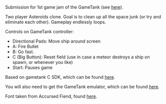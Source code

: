 Submission for 1st game jam of the GameTank (see [here](https://itch.io/jam/gametank-game-jam)).

 Two player Asteroids clone. Goal is to clean up all the space junk (or try and eliminate each other). Gameplay endlessly loops.

Controls on GameTank controller:
* Directional Pads: Move ship around screen
* A: Fire Bullet
* B: Go fast.
* C (Big Button): Reset field (use in case a meteor destroys a ship on spawn, or whenever you like)
* Start: Pauses game

Based on gametank C SDK, which can be found [here](https://github.com/clydeshaffer/gametank_sdk).

You will also need to get the GameTank emulator, which can be found [here](https://github.com/clydeshaffer/GameTankEmulator).

Font taken from Accursed Fiend, found [here](https://github.com/clydeshaffer/fiend).
